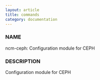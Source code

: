 ```yaml
---
layout: article
title: commands
category: documentation
---
```

### NAME

ncm-ceph: Configuration module for CEPH

### DESCRIPTION

Configuration module for CEPH


